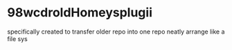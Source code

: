 # 98wcdroldHomeysplugii
specifically created to transfer older repo into one repo neatly arrange like a file sys
